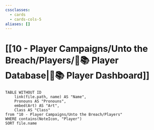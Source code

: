 ```yaml
---
cssclasses:
  - cards
  - cards-cols-5
aliases: []
---
```


# [[10 - Player Campaigns/Unto the Breach/Players/🧙📚 Player Database|🧙📚 Player Dashboard]]
```dataview
TABLE WITHOUT ID 
	link(file.path, name) AS "Name", 
	Pronouns AS "Pronouns",
	embed(Art) AS "Art",
	Class AS "Class"
from "10 - Player Campaigns/Unto the Breach/Players"
WHERE contains(NoteIcon, "Player")
SORT file.name
```
